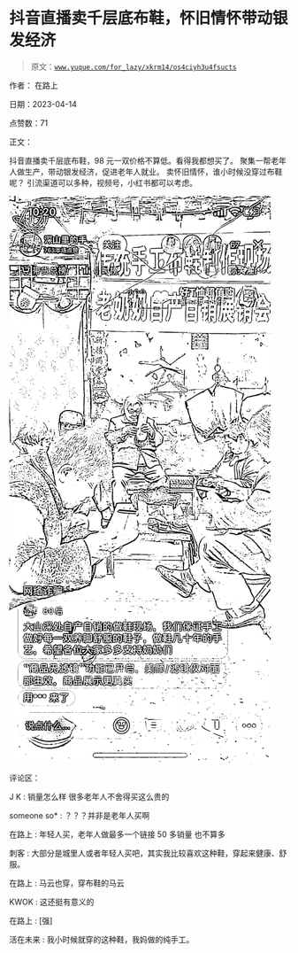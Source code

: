 # 抖音直播卖千层底布鞋，怀旧情怀带动银发经济

> 原文：[`www.yuque.com/for_lazy/xkrm14/os4ciyh3u4fsucts`](https://www.yuque.com/for_lazy/xkrm14/os4ciyh3u4fsucts)

作者： 在路上

日期：2023-04-14

点赞数：71

正文：

抖音直播卖千层底布鞋，98 元一双价格不算低。看得我都想买了。 聚集一帮老年人做生产，带动银发经济，促进老年人就业。 卖怀旧情怀，谁小时候没穿过布鞋呢？ 引流渠道可以多种，视频号，小红书都可以考虑。

![](img/737860efaff3bd7bc25d1fa8e63068d8.png)

评论区：

J K : 销量怎么样 很多老年人不舍得买这么贵的

someone so* : ？？？并非是老年人买啊

在路上 : 年轻人买，老年人做最多一个链接 50 多销量 也不算多

刺客 : 大部分是城里人或者年轻人买吧，其实我比较喜欢这种鞋，穿起来健康、舒服。

在路上 : 马云也穿，穿布鞋的马云

KWOK : 这还挺有意义的

在路上 : [强]

活在未来 : 我小时候就穿的这种鞋，我妈做的纯手工。



